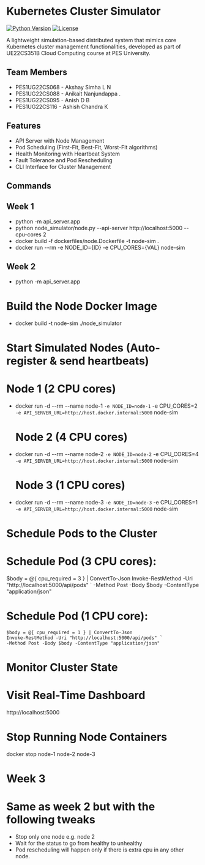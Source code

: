 # Kubernetes Cluster Simulator

[![Python Version](https://img.shields.io/badge/python-3.8%2B-blue)](https://www.python.org/)
[![License](https://img.shields.io/badge/license-MIT-green)](LICENSE)

A lightweight simulation-based distributed system that mimics core Kubernetes cluster management functionalities, developed as part of UE22CS351B Cloud Computing course at PES University.

## Team Members
- PES1UG22CS068 - Akshay Simha L N
- PES1UG22CS088 - Anikait Nanjundappa .
- PES1UG22CS095 - Anish D B
- PES1UG22CS116 - Ashish Chandra K

## Features
- API Server with Node Management
- Pod Scheduling (First-Fit, Best-Fit, Worst-Fit algorithms)
- Health Monitoring with Heartbeat System
- Fault Tolerance and Pod Rescheduling
- CLI Interface for Cluster Management

## Commands

## Week 1
- python -m api_server.app
- python node_simulator/node.py --api-server http://localhost:5000 --cpu-cores 2
- docker build -f dockerfiles/node.Dockerfile -t node-sim .
- docker run --rm -e NODE_ID={ID} -e CPU_CORES={VAL} node-sim

## Week 2
- python -m api_server.app

# Build the Node Docker Image
- docker build -t node-sim ./node_simulator 

#  Start Simulated Nodes (Auto-register & send heartbeats)

   # Node 1 (2 CPU cores)
-  docker run -d --rm --name node-1 `
  -e NODE_ID=node-1 `
  -e CPU_CORES=2 `
  -e API_SERVER_URL=http://host.docker.internal:5000 `
   node-sim

   # Node 2 (4 CPU cores)
-  docker run -d --rm --name node-2 `
  -e NODE_ID=node-2 `
  -e CPU_CORES=4 `
  -e API_SERVER_URL=http://host.docker.internal:5000 `
  node-sim

   # Node 3 (1 CPU cores)
-  docker run -d --rm --name node-3 `
  -e NODE_ID=node-3 `
  -e CPU_CORES=1 `
  -e API_SERVER_URL=http://host.docker.internal:5000 `
  node-sim

# Schedule Pods to the Cluster
 
   # Schedule Pod (3 CPU cores):
   $body = @{ cpu_required = 3 } | ConvertTo-Json
   Invoke-RestMethod -Uri "http://localhost:5000/api/pods" `
  -Method Post -Body $body -ContentType "application/json"

   #  Schedule Pod (1 CPU core):
    $body = @{ cpu_required = 1 } | ConvertTo-Json
    Invoke-RestMethod -Uri "http://localhost:5000/api/pods" `
    -Method Post -Body $body -ContentType "application/json"

#  Monitor Cluster State
   
   #  Visit Real-Time Dashboard
   http://localhost:5000
   
# Stop Running Node Containers
  docker stop node-1 node-2 node-3

# Week 3

# Same as week 2 but with the following tweaks
- Stop only one node e.g. node 2
- Wait for the status to go from healthy to unhealthy
- Pod rescheduling will happen only if there is extra cpu in any other node.







  

